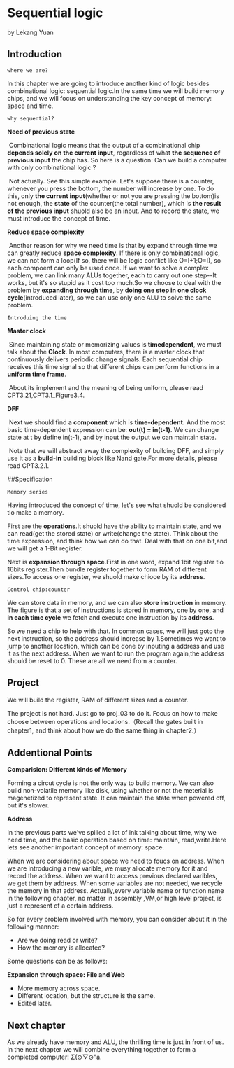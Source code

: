# Sequential logic

by Lekang Yuan

## Introduction 

`where we are?`

In this chapter we are going to introduce another kind of logic besides combinational logic: sequential logic.In the same time we will build memory chips, and we will focus on understanding the key concept of memory: space and time. 

`why sequential?`

**Need of previous state**

​	Combinational logic means that the output of a combinational chip **depends solely on the current input**, regardless of what **the sequence of previous input** the chip has. So here is a question: Can we build a computer with only combinational logic ?

​	Not actually. See this simple example. Let's suppose there is a counter,  whenever you press the bottom, the number will increase by one. To do this, only **the current input**(whether or not you are pressing the bottom)is not enough,  the **state** of the counter(the total number), which is **the result of the previous input** shuold also be an input. And to record the state, we must introduce the concept of time.

**Reduce space complexity**

​	Another reason for why we need time is that by expand through time we can greatly reduce **space complexity**. If there is only combinational logic, we can not form a loop(If so, there will be logic conflict like O=I+1;O=I), so each compoent can only be used once. If we want to solve a complex problem, we can link many ALUs together, each to carry out one step--It works, but it's so stupid as it cost too much.So we choose to deal with the problem by **expanding through time**, by **doing one step in one clock cycle**(introduced later), so we can use only one ALU to solve the same problem.    

`Introduing the time`

**Master clock**

​	Since maintaining state or memorizing values is **timedependent**, we must talk about the **Clock**. In most computers, there is a master clock that continuously delivers periodic change signals. Each sequential chip receives this time signal so that different chips can perform functions in a **uniform time frame**. 

​	About its implement and the meaning of being uniform, please read CPT3.21,CPT3.1_Figure3.4.

**DFF**

​	Next we should find a **component** which is **time-dependent.** And the most basic time-dependent expression can be: **out(t) = in(t-1)**. We can change state at t by define in(t-1), and by input the output we can maintain state.  

​	Note that we will abstract away the complexity of building DFF, and simply use it as a **build-in** building block like Nand gate.For more details, please read CPT3.2.1.

##Specification

`Memory series`

Having introduced the concept of time, let's see what shuold be considered tio make a memory. 

First are the **operations**.It shuold have the ability to maintain state, and we can read(get the stored state) or write(change the state). Think about the time expression, and think how we can do that. Deal with that on one bit,and we will get a 1-Bit register.

Next is **expansion through space**.First in one word, expand 1bit register tio 16bits register.Then bundle register together to form RAM of different sizes.To access one register,  we shuold make chioce by its **address**.

`Control chip:counter`

We can store data in memory, and we can also **store instruction** in memory. The figure is that a set of instructions is stored in memory, one by one, and **in each time cycle** we fetch and execute one instruction by its **address**.

So we need a chip to help with that. In common cases, we will just goto the next instruction, so the address should increase by 1.Sometimes we want to jump to another location,  which can be done by inputing a address and use it as the next address. When we want to run the program again,the address should be reset to 0. These are all we need from a counter.



## Project

We will build the register, RAM of different sizes and a counter.  

The project is not hard. Just go to proj_03 to do it. Focus on how to make choose between operations and locations.（Recall the gates built in chapter1, and think about how we do the same thing in chapter2.）



## Addentional Points

**Comparision: Different kinds of Memory**

Forming a circut cycle is not the only way to build memory. We can also build non-volatile memory like disk, using whether or not the meterial is magenetized to represent state. It can maintain the state when powered off, but it's slower.

**Address**

In the previous parts we've spilled a lot of ink talking about time, why we need time, and the basic operation based on time: maintain, read,write.Here lets see another important concept of memory: space. 

When we are considering about space we need to foucs on address. When we are introducing a new varible, we musy allocate memory for it and record the address. When we want to access previous declared varibles, we get them by address. When some variables are not needed, we recycle the memory in that address. Actually,every variable name or function name in the following chapter, no matter in assembly ,VM,or high level project, is just a represent of a certain address.

So for every problem involved with memory, you can consider about it in the following manner: 

* Are we doing read or write?
* How the memory is allocated?

Some questions can be as follows:

**Expansion through space: File and Web**

* More memory across space.
* Different location, but the structure is the same.
* Edited later.

## Next chapter

As we already have memory and ALU, the thrilling time is just in front of us. In the next chapter we will combine everything together to form a completed computer!  Σ(⊙▽⊙"a.
